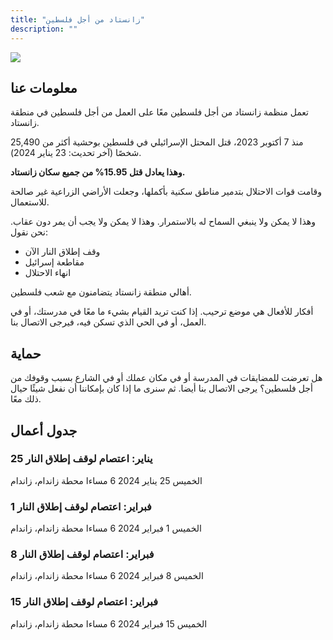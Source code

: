 ```yaml
---
title: "زانستاد من أجل فلسطين"
description: ""
---
```


![](/img/zaankanters-voor-palestina.jpg)

## معلومات عنا

تعمل منظمة زانستاد من أجل فلسطين معًا على العمل من أجل فلسطين في منطقة زانستاد.

منذ 7 أكتوبر 2023، قتل المحتل الإسرائيلي في فلسطين بوحشية أكثر من 25,490 شخصًا (آخر تحديث: 23 يناير 2024).

**وهذا يعادل قتل 15.95% من جميع سكان زانستاد.**

<!-- 159,806 نسمة في زانستاد في 31 يناير 2023 -->

وقامت قوات الاحتلال بتدمير مناطق سكنية بأكملها، وجعلت الأراضي الزراعية غير صالحة للاستعمال.

وهذا لا يمكن ولا ينبغي السماح له بالاستمرار. وهذا لا يمكن ولا يجب أن يمر دون عقاب. نحن نقول:

- وقف إطلاق النار الآن
- مقاطعة إسرائيل
- انهاء الاحتلال

أهالي منطقة زانستاد يتضامنون مع شعب فلسطين.

أفكار للأفعال هي موضع ترحيب. إذا كنت تريد القيام بشيء ما معًا في مدرستك، أو في العمل، أو في الحي الذي تسكن فيه، فيرجى الاتصال بنا.

## حماية

هل تعرضت للمضايقات في المدرسة أو في مكان عملك أو في الشارع بسبب وقوفك من أجل فلسطين؟ يرجى الاتصال بنا أيضا. ثم سنرى ما إذا كان بإمكاننا أن نفعل شيئًا حيال ذلك معًا.

## جدول أعمال

### 25 يناير: اعتصام لوقف إطلاق النار
الخميس 25 يناير 2024
6 مساءا
محطة زاندام، زاندام

### 1 فبراير: اعتصام لوقف إطلاق النار
الخميس 1 فبراير 2024
6 مساءا
محطة زاندام، زاندام

### 8 فبراير: اعتصام لوقف إطلاق النار
الخميس 8 فبراير 2024
6 مساءا
محطة زاندام، زاندام

### 15 فبراير: اعتصام لوقف إطلاق النار
الخميس 15 فبراير 2024
6 مساءا
محطة زاندام، زاندام